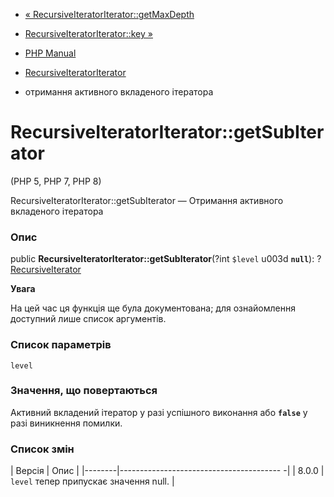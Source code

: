 - [«
RecursiveIteratorIterator::getMaxDepth](recursiveiteratoriterator.getmaxdepth.md)
- [RecursiveIteratorIterator::key
»](recursiveiteratoriterator.key.md)

- [PHP Manual](index.md)
- [RecursiveIteratorIterator](class.recursiveiteratoriterator.md)
- отримання активного вкладеного ітератора

# RecursiveIteratorIterator::getSubIterator

(PHP 5, PHP 7, PHP 8)

RecursiveIteratorIterator::getSubIterator — Отримання активного
вкладеного ітератора

### Опис

public **RecursiveIteratorIterator::getSubIterator**(?int `$level` u003d
**`null`**): ?[RecursiveIterator](class.recursiveiterator.md)

**Увага**

На цей час ця функція ще була документована; для
ознайомлення доступний лише список аргументів.

### Список параметрів

`level`

### Значення, що повертаються

Активний вкладений ітератор у разі успішного виконання або
**`false`** у разі виникнення помилки.

### Список змін

| Версія | Опис |
|--------|---------------------------------------- -|
| 8.0.0 | `level` тепер припускає значення null. |
